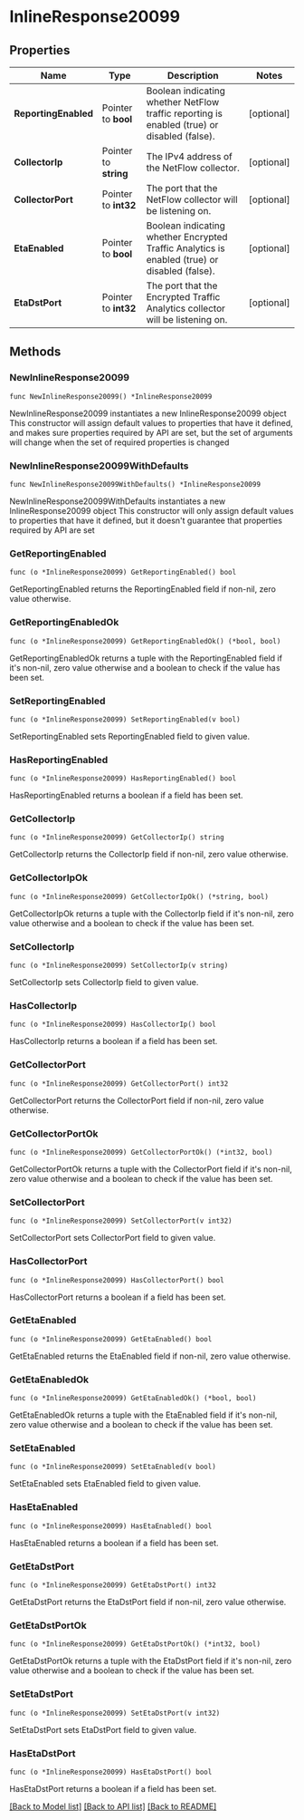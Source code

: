 # InlineResponse20099

## Properties

Name | Type | Description | Notes
------------ | ------------- | ------------- | -------------
**ReportingEnabled** | Pointer to **bool** | Boolean indicating whether NetFlow traffic reporting is enabled (true) or disabled (false). | [optional] 
**CollectorIp** | Pointer to **string** | The IPv4 address of the NetFlow collector. | [optional] 
**CollectorPort** | Pointer to **int32** | The port that the NetFlow collector will be listening on. | [optional] 
**EtaEnabled** | Pointer to **bool** | Boolean indicating whether Encrypted Traffic Analytics is enabled (true) or disabled (false). | [optional] 
**EtaDstPort** | Pointer to **int32** | The port that the Encrypted Traffic Analytics collector will be listening on. | [optional] 

## Methods

### NewInlineResponse20099

`func NewInlineResponse20099() *InlineResponse20099`

NewInlineResponse20099 instantiates a new InlineResponse20099 object
This constructor will assign default values to properties that have it defined,
and makes sure properties required by API are set, but the set of arguments
will change when the set of required properties is changed

### NewInlineResponse20099WithDefaults

`func NewInlineResponse20099WithDefaults() *InlineResponse20099`

NewInlineResponse20099WithDefaults instantiates a new InlineResponse20099 object
This constructor will only assign default values to properties that have it defined,
but it doesn't guarantee that properties required by API are set

### GetReportingEnabled

`func (o *InlineResponse20099) GetReportingEnabled() bool`

GetReportingEnabled returns the ReportingEnabled field if non-nil, zero value otherwise.

### GetReportingEnabledOk

`func (o *InlineResponse20099) GetReportingEnabledOk() (*bool, bool)`

GetReportingEnabledOk returns a tuple with the ReportingEnabled field if it's non-nil, zero value otherwise
and a boolean to check if the value has been set.

### SetReportingEnabled

`func (o *InlineResponse20099) SetReportingEnabled(v bool)`

SetReportingEnabled sets ReportingEnabled field to given value.

### HasReportingEnabled

`func (o *InlineResponse20099) HasReportingEnabled() bool`

HasReportingEnabled returns a boolean if a field has been set.

### GetCollectorIp

`func (o *InlineResponse20099) GetCollectorIp() string`

GetCollectorIp returns the CollectorIp field if non-nil, zero value otherwise.

### GetCollectorIpOk

`func (o *InlineResponse20099) GetCollectorIpOk() (*string, bool)`

GetCollectorIpOk returns a tuple with the CollectorIp field if it's non-nil, zero value otherwise
and a boolean to check if the value has been set.

### SetCollectorIp

`func (o *InlineResponse20099) SetCollectorIp(v string)`

SetCollectorIp sets CollectorIp field to given value.

### HasCollectorIp

`func (o *InlineResponse20099) HasCollectorIp() bool`

HasCollectorIp returns a boolean if a field has been set.

### GetCollectorPort

`func (o *InlineResponse20099) GetCollectorPort() int32`

GetCollectorPort returns the CollectorPort field if non-nil, zero value otherwise.

### GetCollectorPortOk

`func (o *InlineResponse20099) GetCollectorPortOk() (*int32, bool)`

GetCollectorPortOk returns a tuple with the CollectorPort field if it's non-nil, zero value otherwise
and a boolean to check if the value has been set.

### SetCollectorPort

`func (o *InlineResponse20099) SetCollectorPort(v int32)`

SetCollectorPort sets CollectorPort field to given value.

### HasCollectorPort

`func (o *InlineResponse20099) HasCollectorPort() bool`

HasCollectorPort returns a boolean if a field has been set.

### GetEtaEnabled

`func (o *InlineResponse20099) GetEtaEnabled() bool`

GetEtaEnabled returns the EtaEnabled field if non-nil, zero value otherwise.

### GetEtaEnabledOk

`func (o *InlineResponse20099) GetEtaEnabledOk() (*bool, bool)`

GetEtaEnabledOk returns a tuple with the EtaEnabled field if it's non-nil, zero value otherwise
and a boolean to check if the value has been set.

### SetEtaEnabled

`func (o *InlineResponse20099) SetEtaEnabled(v bool)`

SetEtaEnabled sets EtaEnabled field to given value.

### HasEtaEnabled

`func (o *InlineResponse20099) HasEtaEnabled() bool`

HasEtaEnabled returns a boolean if a field has been set.

### GetEtaDstPort

`func (o *InlineResponse20099) GetEtaDstPort() int32`

GetEtaDstPort returns the EtaDstPort field if non-nil, zero value otherwise.

### GetEtaDstPortOk

`func (o *InlineResponse20099) GetEtaDstPortOk() (*int32, bool)`

GetEtaDstPortOk returns a tuple with the EtaDstPort field if it's non-nil, zero value otherwise
and a boolean to check if the value has been set.

### SetEtaDstPort

`func (o *InlineResponse20099) SetEtaDstPort(v int32)`

SetEtaDstPort sets EtaDstPort field to given value.

### HasEtaDstPort

`func (o *InlineResponse20099) HasEtaDstPort() bool`

HasEtaDstPort returns a boolean if a field has been set.


[[Back to Model list]](../README.md#documentation-for-models) [[Back to API list]](../README.md#documentation-for-api-endpoints) [[Back to README]](../README.md)


